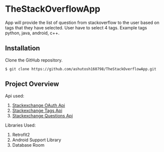 # TheStackOverflowApp
App will provide the list of question from stackoverflow to the user based on tags that they have selected. User have to select 4 tags. Example tags python, java, android, c++.

## Installation
Clone the GitHub repository.
```
$ git clone https://github.com/ashutosh160798/TheStackOverflowApp.git
```

## Project Overview

Api used:

1) [Stackexchange OAuth Api][1]
2) [Stackexchange Tags Api][2]
3) [Stackexchange Questions Api][3]

Libraries Used:
1) Retrofit2
2) Android Support Library
3) Database Room


[1]: https://api.stackexchange.com/docs/authentication
[2]: https://api.stackexchange.com/docs/tags
[3]: https://api.stackexchange.com/docs/questions
